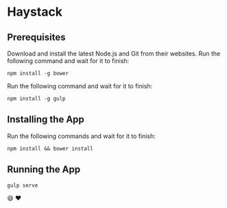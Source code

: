 # Haystack

## Prerequisites
Download and install the latest Node.js and Git from their websites.
Run the following command and wait for it to finish:
```
npm install -g bower
```
Run the following command and wait for it to finish:
```
npm install -g gulp
```

## Installing the App
Run the following commands and wait for it to finish:
```
npm install && bower install
```

## Running the App
```
gulp serve
```

:smile: :heart:
